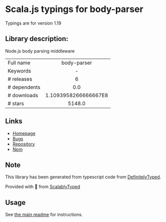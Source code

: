 
# Scala.js typings for body-parser

Typings are for version 1.19

## Library description:
Node.js body parsing middleware

|                    |                 |
| ------------------ | :-------------: |
| Full name          | body-parser |
| Keywords           | - |
| # releases         | 6 |
| # dependents       | 0.0 |
| # downloads        | 1.1093958266666667E8 |
| # stars            | 5148.0 |

## Links
- [Homepage](https://github.com/expressjs/body-parser#readme)
- [Bugs](https://github.com/expressjs/body-parser/issues)
- [Repository](https://github.com/expressjs/body-parser)
- [Npm](https://www.npmjs.com/package/body-parser)
    


## Note
This library has been generated from typescript code from [DefinitelyTyped](https://definitelytyped.org).

Provided with :purple_heart: from [ScalablyTyped](https://github.com/oyvindberg/ScalablyTyped)

## Usage
See [the main readme](../../readme.md) for instructions.


